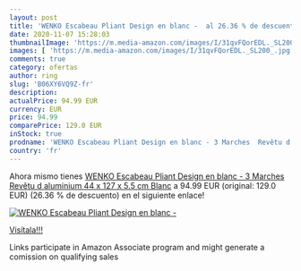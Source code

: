 ```yaml
---
layout: post
title: 'WENKO Escabeau Pliant Design en blanc -  al 26.36 % de descuento'
date: 2020-11-07 15:28:03
thumbnailImage: 'https://m.media-amazon.com/images/I/31qvFQorEDL._SL200_.jpg'
images: [ 'https://m.media-amazon.com/images/I/31qvFQorEDL._SL200_.jpg' ]
comments: true
category: ofertas
author: ring
slug: 'B06XY6VQ9Z-fr'
description:
actualPrice: 94.99 EUR
currency: EUR
price: 94.99
comparePrice: 129.0 EUR
inStock: true
prodname: 'WENKO Escabeau Pliant Design en blanc - 3 Marches  Revêtu d aluminium  44 x 127 x 5.5 cm  Blanc'
country: 'fr'
---
```


Ahora mismo tienes [WENKO Escabeau Pliant Design en blanc - 3 Marches  Revêtu d aluminium  44 x 127 x 5.5 cm  Blanc](https://www.amazon.fr/dp/B06XY6VQ9Z/?tag=tolees0d-21) a 94.99 EUR (original: 129.0 EUR) (26.36 %  de descuento) en el siguiente enlace!

[![WENKO Escabeau Pliant Design en blanc - ](https://m.media-amazon.com/images/I/31qvFQorEDL._SL200_.jpg)](https://www.amazon.fr/dp/B06XY6VQ9Z/?tag=tolees0d-21)

[Visítala!!!](https://www.amazon.fr/dp/B06XY6VQ9Z/?tag=tolees0d-21)

Links participate in Amazon Associate program and might generate a comission on qualifying sales
